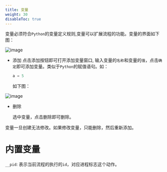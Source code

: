 ```yaml
---
title: 变量
weight: 30
disableToc: true
---
```


变量必须符合`Python`的变量定义规则,变量可以扩展流程的功能。变量的界面如下图：

![image](/zh/basics/process/images/2022-12-03_124847.png 'size=90%')


* 添加
    点击添加按钮即可打开添加变量窗口, 输入变量的`名称`和变量的`值`，点击`确定`即可添加变量。类似于`Python`的赋值语句。如：
    ```python
    a = 5
    ```
    如下图：

![image](/zh/basics/process/images/2022-12-03_125030.png 'size=90%')

* 删除
  
    选中变量，点击删除即可删除。

变量一旦创建无法修改。如果修改变量，只能删除，然后重新添加。

# 内置变量

`__pid`: 表示当前流程的执行的`id`，对应进程标志这个动作。